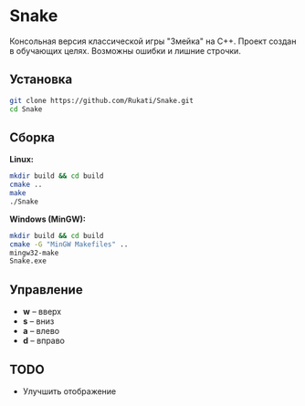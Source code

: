 # Snake

Консольная версия классической игры "Змейка" на C++. Проект создан в обучающих целях. Возможны ошибки и лишние строчки.

## Установка

```sh
git clone https://github.com/Rukati/Snake.git
cd Snake
```

## Сборка

**Linux:**

```sh
mkdir build && cd build
cmake ..
make
./Snake
```

**Windows (MinGW):**

```sh
mkdir build && cd build
cmake -G "MinGW Makefiles" ..
mingw32-make
Snake.exe
```

## Управление
- **w** – вверх
- **s** – вниз
- **a** – влево
- **d** – вправо

## TODO
- Улучшить отображение
